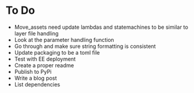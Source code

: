 # To Do
- Move_assets need update lambdas and statemachines to be similar to layer file handling
- Look at the parameter handling function
- Go through and make sure string formatting is consistent
- Update packaging to be a toml file 
- Test with EE deployment
- Create a proper readme
- Publish to PyPi
- Write a blog post
- List dependencies